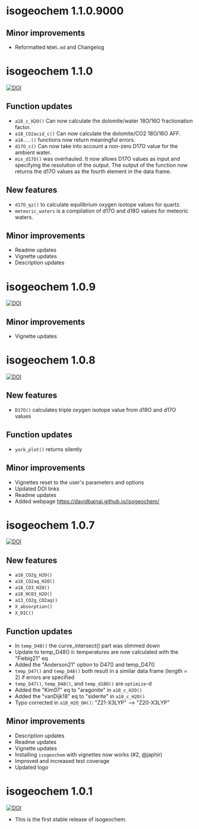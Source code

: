 # isogeochem 1.1.0.9000

## Minor improvements
* Reformatted `NEWS.md` and Changelog

# isogeochem 1.1.0

[![DOI](https://zenodo.org/badge/DOI/10.5281/zenodo.6861261.svg)](https://doi.org/10.5281/zenodo.6861261)

## Function updates
* `a18_c_H2O()` Can now calculate the dolomite/water 18O/16O fractionation factor.
* `a18_CO2acid_c()` Can now calculate the dolomite/CO2 18O/16O AFF.
* `a18...()` functions now return meaningful errors.
* `d17O_c()` Can now take into account a non-zero D17O value for the ambient water.
* `mix_d17O()` was overhauled. It now allows D17O values as input and specifying the resolution of the output. The output of the function now returns the d17O values as the fourth element in the data frame.

## New features
* `d17O_qz()` to calculate equilibrium oxygen isotope values for quartz.
* `meteoric_waters` is a compilation of d17O and d18O values for meteoric waters.

## Minor improvements
* Readme updates
* Vignette updates
* Description updates

# isogeochem 1.0.9

[![DOI](https://zenodo.org/badge/DOI/10.5281/zenodo.5665966.svg)](https://doi.org/10.5281/zenodo.5665966)

## Minor improvements
* Vignette updates

# isogeochem 1.0.8

[![DOI](https://zenodo.org/badge/DOI/10.5281/zenodo.5644934.svg)](https://doi.org/10.5281/zenodo.5644934)

## New features
* `D17O()` calculates triple oxygen isotope value from d18O and d17O values

## Function updates
* `york_plot()` returns silently

## Minor improvements
* Vignettes reset to the user's parameters and options
* Updated DOI links
* Readme updates
* Added webpage <https://davidbajnai.github.io/isogeochem/>

# isogeochem 1.0.7

[![DOI](https://zenodo.org/badge/DOI/10.5281/zenodo.5552274.svg)](https://doi.org/10.5281/zenodo.5552274)

## New features
* `a18_CO2g_H2O()`
* `a18_CO2aq_H2O()`
* `a18_CO3_H2O()`
* `a18_HCO3_H2O()`
* `a13_CO2g_CO2aq()`
* `X_absorption()`
* `X_DIC()`

## Function updates
* In `temp_D48()` the curve_intersect() part was slimmed down
* Update to temp_D48() ii: temperatures are now calculated with the "Fiebig21" eq
* Added the "Anderson21" option to D47() and temp_D47()
* `temp_D47()` and `temp_D48()` both result in a similar data frame (length = 2) if errors are specified
* `temp_D47()`, `temp_D48()`, and `temp_d18O()` are `optimize`-d
* Added the "Kim07" eq to "aragonite" in `a18_c_H2O()`
* Added the "vanDijk18" eq to "siderite" in `a18_c_H2O()`
* Typo corrected in `a18_H2O_OH()`: "Z21-X3LYP" —> "Z20-X3LYP"

## Minor improvements
* Description updates
* Readme updates
* Vignette updates
* Installing `isogeochem` with vignettes now works (#2, @japhir)
* Improved and increased test coverage
* Updated logo

# isogeochem 1.0.1

[![DOI](https://zenodo.org/badge/DOI/10.5281/zenodo.5507225.svg)](https://doi.org/10.5281/zenodo.5507225)

* This is the first stable release of isogeochem.
